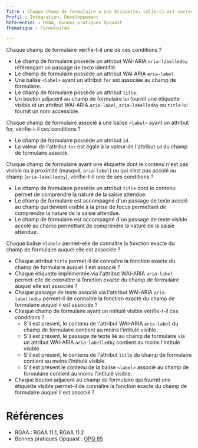 ```yaml
---
Titre : Chaque champ de formulaire a une étiquette; celle-ci est correctement reliée au champ.
Profil : Intégration, Développement
Référentiel : RGAA, Bonnes pratiques Opquast
Thématique : Formulaires

---
```

Chaque champ de formulaire vérifie-t-il une de ces conditions ?
* Le champ de formulaire possède un attribut WAI-ARIA `aria-labelledby` référençant un passage de texte identifié.
* Le champ de formulaire possède un attribut WAI ARIA `aria-label`.
* Une balise `<label>` ayant un attribut `for` est associée au champ de formulaire.
* Le champ de formulaire possède un attribut `title`.
* Un bouton adjacent au champ de formulaire lui fournit une étiquette visible et un attribut WAI-ARIA `aria-label`, `aria-labelledby` ou `title` lui fournit un nom accessible.

Chaque champ de formulaire associé à une balise `<label>` ayant un attribut for, vérifie-t-il ces conditions ?
* Le champ de formulaire possède un attribut `id`.
* La valeur de l'attribut `for` est égale à la valeur de l'attribut `id` du champ de formulaire associé.

Chaque champ de formulaire ayant une étiquette dont le contenu n'est pas visible ou à proximité (masqué, `aria-label`) ou qui n’est pas accolé au champ (`aria-labelledby`), vérifie-t-il une de ses conditions ?
* Le champ de formulaire possède un attribut `title` dont le contenu permet de comprendre la nature de la saisie attendue.
* Le champ de formulaire est accompagné d'un passage de texte accolé au champ qui devient visible à la prise de focus permettant de comprendre la nature de la saisie attendue.
* Le champ de formulaire est accompagné d'un passage de texte visible accolé au champ permettant de comprendre la nature de la saisie attendue.

Chaque balise `<label>` permet-elle de connaître la fonction exacte du champ de formulaire auquel elle est associée ?
* Chaque attribut `title` permet-il de connaître la fonction exacte du champ de formulaire auquel il est associé ?
* Chaque étiquette implémentée via l'attribut WAI-ARIA `aria-label` permet-elle de connaître la fonction exacte du champ de formulaire auquel elle est associée ?
* Chaque passage de texte associé via l'attribut WAI-ARIA `aria-labelledby` permet-il de connaître la fonction exacte du champ de formulaire auquel il est associée ?
* Chaque champ de formulaire ayant un intitulé visible vérifie-t-il ces conditions ?
  * S'il est présent, le contenu de l'attribut WAI-ARIA `aria-label` du champ de formulaire contient au moins l'intitulé visible.
  * S'il est présent, le passage de texte lié au champ de formulaire via un attribut WAI-ARIA `aria-labelledby` contient au moins l'intitulé visible.
  * S'il est présent, le contenu de l'attribut `title` du champ de formulaire contient au moins l'intitulé visible.
  * S'il est présent le contenu de la balise `<label>` associé au champ de formulaire contient au moins l'intitulé visible.
* Chaque bouton adjacent au champ de formulaire qui fournit une étiquette visible permet-il de connaître la fonction exacte du champ de formulaire auquel il est associé ?

# Références

*   RGAA : RGAA 11.1, RGAA 11.2
*   Bonnes pratiques Opquast : [OPQ 85](https://checklists.opquast.com/fr/qualiteweb/chaque-champ-de-formulaire-est-associe-dans-le-code-source-a-une-etiquette-qui-lui-est-propre)
